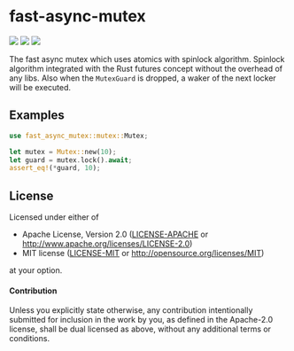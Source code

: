 # fast-async-mutex
[![](https://docs.rs/fast-async-mutex/badge.svg)](https://docs.rs/fast-async-mutex/)
[![](https://img.shields.io/crates/v/fast-async-mutex.svg)](https://crates.io/crates/fast-async-mutex)
[![](https://img.shields.io/crates/d/fast-async-mutex.svg)](https://crates.io/crates/fast-async-mutex)

The fast async mutex which uses atomics with spinlock algorithm. 
Spinlock algorithm integrated with the Rust futures concept without the overhead of any libs. Also when the `MutexGuard` is dropped,
a waker of the next locker will be executed.


## Examples

```rust
use fast_async_mutex::mutex::Mutex;

let mutex = Mutex::new(10);
let guard = mutex.lock().await;
assert_eq!(*guard, 10);
```

## License

Licensed under either of

 * Apache License, Version 2.0 ([LICENSE-APACHE](LICENSE-APACHE) or http://www.apache.org/licenses/LICENSE-2.0)
 * MIT license ([LICENSE-MIT](LICENSE-MIT) or http://opensource.org/licenses/MIT)

at your option.

#### Contribution

Unless you explicitly state otherwise, any contribution intentionally submitted
for inclusion in the work by you, as defined in the Apache-2.0 license, shall be
dual licensed as above, without any additional terms or conditions.
